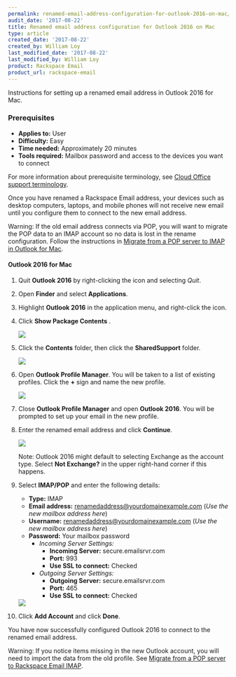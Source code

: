 ```yaml
---
permalink: renamed-email-address-configuration-for-outlook-2016-on-mac/
audit_date: '2017-08-22'
title: Renamed email address configuration for Outlook 2016 on Mac
type: article
created_date: '2017-08-22'
created_by: William Loy
last_modified_date: '2017-08-22'
last_modified_by: William Loy
product: Rackspace Email
product_url: rackspace-email
---
```


Instructions for setting up a renamed email address in Outlook 2016 for Mac.

### Prerequisites

- **Applies to:** User
- **Difficulty:** Easy
- **Time needed:** Approximately 20 minutes
- **Tools required:**  Mailbox password and access to the devices you want to connect

For more information about prerequisite terminology, see [Cloud Office support terminology](/how-to/cloud-office-support-terminology/).

Once you have renamed a Rackspace Email address, your devices such as desktop computers, laptops, and mobile phones will not receive new email until you configure them to connect to the new email address.

Warning: If the old email address connects via POP, you will want to migrate the POP data to an IMAP account so no data is lost in the rename configuration. Follow the instructions in [Migrate from a POP server to IMAP in Outlook for Mac](/how-to/migrating-from-a-pop-server-to-rackspace-email-imap-using-outlook-2011-mac/).

#### Outlook 2016 for Mac

1. Quit **Outlook 2016** by right-clicking the icon and selecting *Quit*.
2. Open **Finder** and select **Applications**.
3. Highlight **Outlook 2016** in the application menu, and right-click the icon.
4. Click **Show Package Contents** .

    <img src="{% asset_path rackspace-email/renamed-email-address-configuration-for-outlook-2016-on-mac/show-pack-contents.png %}" />

5. Click the **Contents** folder, then click the **SharedSupport** folder.

    <img src="{% asset_path rackspace-email/renamed-email-address-configuration-for-outlook-2016-on-mac/shared-support.png %}" />

6. Open **Outlook Profile Manager**. You will be taken to a list of existing profiles. Click the **+** sign and name the new profile.

    <img src="{% asset_path rackspace-email/renamed-email-address-configuration-for-outlook-2016-on-mac/profile-manager.png %}" />

7. Close **Outlook Profile Manager** and open **Outlook 2016**. You will be prompted to set up your email in the new profile.
8. Enter the renamed email address and click **Continue**.

    <img src="{% asset_path rackspace-email/renamed-email-address-configuration-for-outlook-2016-on-mac/OL16mac-setup-SC1.png %}" />

    Note: Outlook 2016 might default to selecting Exchange as the account type. Select **Not Exchange?** in the upper right-hand corner if this happens.

9. Select **IMAP/POP** and enter the following details:

    - **Type:** IMAP
    - **Email address:** renamedaddress@yourdomainexample.com (*Use the new mailbox address here*)
    - **Username:** renamedaddress@yourdomainexample.com (*Use the new mailbox address here*)
    - **Password:** Your mailbox password
        - *Incoming Server Settings:*
            - **Incoming Server:** secure.emailsrvr.com
            - **Port:** 993
            - **Use SSL to connect:** Checked
        - *Outgoing Server Settings:*
            - **Outgoing Server:** secure.emailsrvr.com
            - **Port:** 465
            - **Use SSL to connect:** Checked

    <img src="{% asset_path rackspace-email/renamed-email-address-configuration-for-outlook-2016-on-mac/OL16mac-setup-SC2.png %}" />

10. Click **Add Account** and click **Done**.

You have now successfully configured Outlook 2016 to connect to the renamed email address.

Warning: If you notice items missing in the new Outlook account, you will need to import the data from the old profile. See [Migrate from a POP server to Rackspace Email IMAP](/how-to/migrating-from-a-pop-server-to-rackspace-email-imap-using-outlook-2011-mac/).
